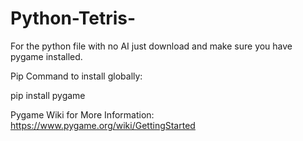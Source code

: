 # Python-Tetris-

For the python file with no AI just download and make sure you have pygame installed.

Pip Command to install globally:

pip install pygame

Pygame Wiki for More Information:
https://www.pygame.org/wiki/GettingStarted
